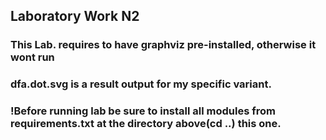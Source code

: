 ## Laboratory Work N2
### This Lab. requires to have graphviz pre-installed, otherwise it wont run
### dfa.dot.svg is a result output for my specific variant.
### !Before running lab be sure to install all modules from requirements.txt at the directory above(cd ..) this one.
